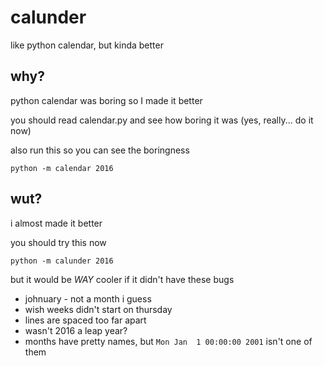 # calunder
like python calendar, but kinda better

## why?
python calendar was boring so I made it better

you should read calendar.py and see how boring it was (yes, really... do it now)

also run this so you can see the boringness

```
python -m calendar 2016
```

## wut?
i almost made it better 

you should try this now

```
python -m calunder 2016
```

but it would be *WAY* cooler if it didn't have these bugs

- johnuary - not a month i guess
- wish weeks didn't start on thursday
- lines are spaced too far apart
- wasn't 2016 a leap year?
- months have pretty names, but `Mon Jan  1 00:00:00 2001` isn't one of them
